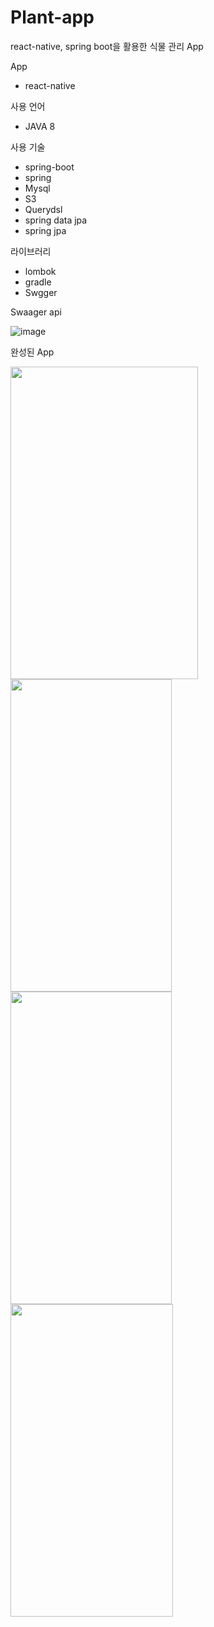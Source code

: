 # Plant-app
react-native, spring boot을 활용한 식물 관리 App


App
- react-native


사용 언어
- JAVA 8


사용 기술
- spring-boot
- spring
- Mysql
- S3
- Querydsl
- spring data jpa
- spring jpa


라이브러리
- lombok
- gradle
- Swgger 


 Swaager api
 
 ![image](https://user-images.githubusercontent.com/87289562/217521658-c89c1c1d-3d58-4ca4-95bc-7ba0ba4dbb72.png)

완성된 App

<img width="300" height="500"  src="https://user-images.githubusercontent.com/87289562/217521728-f6d9e034-215a-40a4-bfe9-5120c9884195.PNG">
<img width="258" height="500"  src="https://user-images.githubusercontent.com/87289562/217521755-5326e3d6-1d68-4d23-b4a0-a26821d41fd5.PNG">
<img width="258" height="500"  src="https://user-images.githubusercontent.com/87289562/217521776-c487ae1d-54d6-48ca-926d-25ff50c3f752.PNG">
<img width="260" height="500"  src="https://user-images.githubusercontent.com/87289562/217521790-c225da62-478a-47a4-813a-37222a02d796.PNG">


